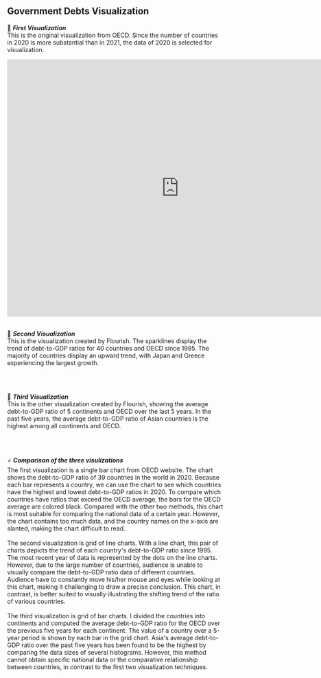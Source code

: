 ## Government Debts Visualization 

📍 **_First Visualization_**   
This is the original visualization from OECD. Since the number of countries in 2020 is more substantial than in 2021, the data of 2020 is selected for visualization.
<br />
<iframe src="https://data.oecd.org/chart/6XKb" width="800" height="600" style="border: 0" mozallowfullscreen="true" webkitallowfullscreen="true" allowfullscreen="true"><a href="https://data.oecd.org/chart/6XKb" target="_blank">OECD Chart: General government debt, Total, % of GDP, Annual, 2020</a></iframe> 
<br />
<br />
  
📍 **_Second Visualization_**  
This is the visualization created by Flourish. The sparklines display the trend of debt-to-GDP ratios for 40 countries and OECD since 1995. The majority of countries display an upward trend, with Japan and Greece experiencing the largest growth.
<br />
<div class="flourish-embed flourish-chart" data-src="visualisation/12550634"><script src="https://public.flourish.studio/resources/embed.js"></script></div>
<br />
<br />

📍 **_Third Visualization_**  
This is the other visualization created by Flourish, showing the average debt-to-GDP ratio of 5 continents and OECD over the last 5 years. In the past five years, the average debt-to-GDP ratio of Asian countries is the highest among all continents and OECD.
<br />
<div class="flourish-embed flourish-chart" data-src="visualisation/12551837"><script src="https://public.flourish.studio/resources/embed.js"></script></div>
<br />
<br />

⭐ **_Comparison of the three visulizations_**  
The first visualization is a single bar chart from OECD website. The chart shows the debt-to-GDP ratio of 39 countries in the world in 2020. Because each bar represents a country, we can use the chart to see which countries have the highest and lowest debt-to-GDP ratios in 2020. To compare which countries have ratios that exceed the OECD average, the bars for the OECD average are colored black. Compared with the other two methods, this chart is most suitable for comparing the national data of a certain year. However, the chart contains too much data, and the country names on the x-axis are slanted, making the chart difficult to read.   
<br />
The second visualization is grid of line charts. With a line chart, this pair of charts depicts the trend of each country's debt-to-GDP ratio since 1995. The most recent year of data is represented by the dots on the line charts. However, due to the large number of countries, audience is unable to visually compare the debt-to-GDP ratio data of different countries. Audience have to constantly move his/her mouse and eyes while looking at this chart, making it challenging to draw a precise conclusion. This chart, in contrast, is better suited to visually illustrating the shifting trend of the ratio of various countries.  
<br />
The third visualization is grid of bar charts. I divided the countries into continents and computed the average debt-to-GDP ratio for the OECD over the previous five years for each continent. The value of a country over a 5-year period is shown by each bar in the grid chart. Asia's average debt-to-GDP ratio over the past five years has been found to be the highest by comparing the data sizes of several histograms. However, this method cannot obtain specific national data or the comparative relationship between countries, in contrast to the first two visualization techniques.  
<br />
<br />


